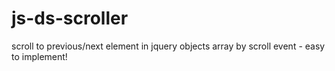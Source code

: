 # js-ds-scroller
scroll to previous/next element in jquery objects array by scroll event - easy to implement!
